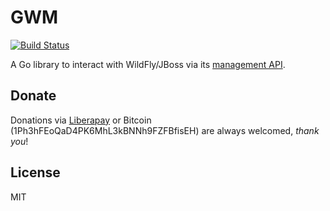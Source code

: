 GWM
===

[![Build Status](https://gitlab.com/ilpianista/gwm/badges/master/build.svg)](https://gitlab.com/ilpianista/gwm/pipelines)

A Go library to interact with WildFly/JBoss via its [management API](https://docs.jboss.org/author/display/WFLY9/The+HTTP+management+API).

## Donate

Donations via [Liberapay](https://liberapay.com/ilpianista) or Bitcoin (1Ph3hFEoQaD4PK6MhL3kBNNh9FZFBfisEH) are always welcomed, _thank you_!

## License

MIT
